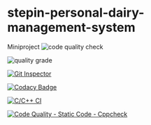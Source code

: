 # stepin-personal-dairy-management-system
Miniproject
![code quality check](https://www.code-inspector.com/project/27687/score/svg)

![quality grade](https://www.code-inspector.com/project/27687/status/svg)

[![Git Inspector](https://github.com/TadimallaLakshmiPavithra/stepin-personal-dairy-management-system/actions/workflows/gitinspector.yml/badge.svg)](https://github.com/TadimallaLakshmiPavithra/stepin-personal-dairy-management-system/actions/workflows/gitinspector.yml)

[![Codacy Badge](https://app.codacy.com/project/badge/Grade/2370d7cdd6374575a7befc21150ab04e)](https://www.codacy.com/gh/TadimallaLakshmiPavithra/stepin-personal-dairy-management-system/dashboard?utm_source=github.com&amp;utm_medium=referral&amp;utm_content=TadimallaLakshmiPavithra/stepin-personal-dairy-management-system&amp;utm_campaign=Badge_Grade)

[![C/C++ CI](https://github.com/TadimallaLakshmiPavithra/stepin-personal-dairy-management-system/actions/workflows/c-build.yml/badge.svg)](https://github.com/TadimallaLakshmiPavithra/stepin-personal-dairy-management-system/actions/workflows/c-build.yml)

[![Code Quality - Static Code - Cppcheck](https://github.com/TadimallaLakshmiPavithra/stepin-personal-dairy-management-system/actions/workflows/cppcheck.yml/badge.svg)](https://github.com/TadimallaLakshmiPavithra/stepin-personal-dairy-management-system/actions/workflows/cppcheck.yml)
